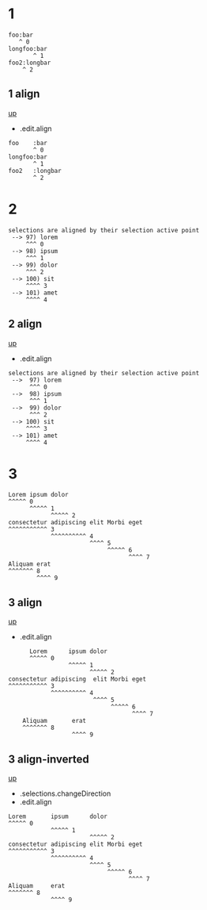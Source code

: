 # 1

```
foo:bar
   ^ 0
longfoo:bar
       ^ 1
foo2:longbar
    ^ 2
```

## 1 align
[up](#1)

- .edit.align

```
foo    :bar
       ^ 0
longfoo:bar
       ^ 1
foo2   :longbar
       ^ 2
```


# 2

```
selections are aligned by their selection active point
 --> 97) lorem
     ^^^ 0
 --> 98) ipsum
     ^^^ 1
 --> 99) dolor
     ^^^ 2
 --> 100) sit
     ^^^^ 3
 --> 101) amet
     ^^^^ 4
```

## 2 align
[up](#2)

- .edit.align

```
selections are aligned by their selection active point
 -->  97) lorem
      ^^^ 0
 -->  98) ipsum
      ^^^ 1
 -->  99) dolor
      ^^^ 2
 --> 100) sit
     ^^^^ 3
 --> 101) amet
     ^^^^ 4
```


# 3

```
Lorem ipsum dolor
^^^^^ 0
      ^^^^^ 1
            ^^^^^ 2
consectetur adipiscing elit Morbi eget
^^^^^^^^^^^ 3
            ^^^^^^^^^^ 4
                       ^^^^ 5
                            ^^^^^ 6
                                  ^^^^ 7
Aliquam erat
^^^^^^^ 8
        ^^^^ 9
```

## 3 align
[up](#3)

- .edit.align

```
      Lorem      ipsum dolor
      ^^^^^ 0
                 ^^^^^ 1
                       ^^^^^ 2
consectetur adipiscing  elit Morbi eget
^^^^^^^^^^^ 3
            ^^^^^^^^^^ 4
                        ^^^^ 5
                             ^^^^^ 6
                                   ^^^^ 7
    Aliquam       erat
    ^^^^^^^ 8
                  ^^^^ 9
```

## 3 align-inverted
[up](#3)

- .selections.changeDirection
- .edit.align

```
Lorem       ipsum      dolor
^^^^^ 0
            ^^^^^ 1
                       ^^^^^ 2
consectetur adipiscing elit Morbi eget
^^^^^^^^^^^ 3
            ^^^^^^^^^^ 4
                       ^^^^ 5
                            ^^^^^ 6
                                  ^^^^ 7
Aliquam     erat
^^^^^^^ 8
            ^^^^ 9
```
